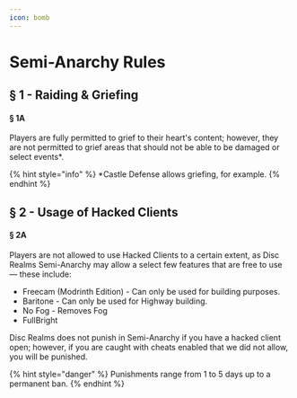 ```yaml
---
icon: bomb
---
```


# Semi-Anarchy Rules

## § 1 - Raiding & Griefing&#x20;

#### § 1A

Players are fully permitted to grief to their heart's content; however, they are not permitted to grief areas that should not be able to be damaged or select events\*.

{% hint style="info" %}
\*Castle Defense allows griefing, for example.
{% endhint %}

## § 2 - Usage of Hacked Clients&#x20;

#### § 2A

Players are not allowed to use Hacked Clients to a certain extent, as Disc Realms Semi-Anarchy may allow a select few features that are free to use — these include:

* Freecam (Modrinth Edition) - Can only be used for building purposes.
* Baritone - Can only be used for Highway building.
* No Fog - Removes Fog
* FullBright

Disc Realms does not punish in Semi-Anarchy if you have a hacked client open; however, if you are caught with cheats enabled that we did not allow, you will be punished.

{% hint style="danger" %}
Punishments range from 1 to 5 days up to a permanent ban.
{% endhint %}

